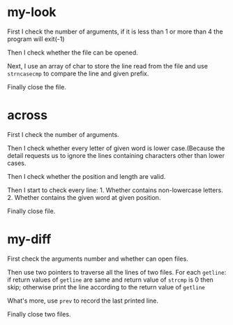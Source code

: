 # my-look

First I check the number of arguments, if it is less than 1 or more than
4 the program will exit(-1) 

Then I check whether the file can be opened.

Next, I use an array of char to store the line read from the file and
use `strncasecmp` to compare the line and given prefix.

Finally close the file.

# across
First I check the number of arguments.

Then I check whether every letter of given word is lower case.(Because
the detail requests us to ignore the lines containing characters other
than lower cases.

Then I check whether the position and length are valid.

Then I start to check every line: 1. Whether contains non-lowercase 
letters. 2. Whether contains the given word at given position.

Finally close file.

# my-diff
First check the arguments number and whether can open files.

Then use two pointers to traverse all the lines of two files. For each
`getline`: if return values of `getline` are same and return value of 
`strcmp` is 0 then skip; otherwise print the line according to the 
return value of `getline`

What's more, use `prev` to record the last printed line.

Finally close two files.
